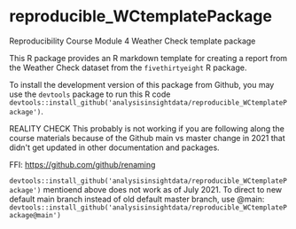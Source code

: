 # reproducible_WCtemplatePackage
Reproducibility Course Module 4 Weather Check template package

This R package provides an R markdown template for creating a report from the Weather Check dataset from the `fivethirtyeight` R package. 

To install the development version of this package from Github, you may use the `devtools` package to run this R code `devtools::install_github('analysisinsightdata/reproducible_WCtemplatePackage')`.

REALITY CHECK
This probably is not working if you are following along the course materials because of the Github main vs master change in 2021 that didn't get updated in other documentation and packages.  

FFI: https://github.com/github/renaming

`devtools::install_github('analysisinsightdata/reproducible_WCtemplatePackage')` mentioend above does not work as of July 2021.
To direct to new default main branch instead of old default master branch, use @main:
`devtools::install_github('analysisinsightdata/reproducible_WCtemplatePackage@main')`

